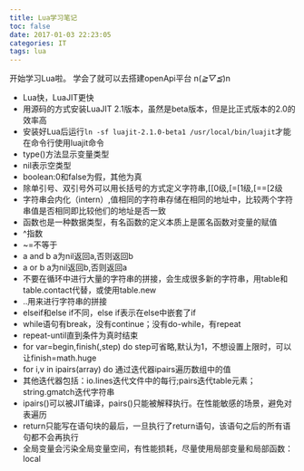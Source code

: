 ```yaml
---
title: Lua学习笔记
toc: false
date: 2017-01-03 22:23:05
categories: IT
tags: lua
---
```




开始学习Lua啦。
学会了就可以去搭建openApi平台 n(*≧▽≦*)n


<!--more-->
- Lua快，LuaJIT更快
- 用源码的方式安装LuaJIT 2.1版本，虽然是beta版本，但是比正式版本的2.0的效率高
- 安装好Lua后运行`ln -sf luajit-2.1.0-beta1 /usr/local/bin/luajit`才能在命令行使用luajit命令
- type()方法显示变量类型
- nil表示空类型
- boolean:0和false为假，其他为真
- 除单引号、双引号外可以用长括号的方式定义字符串,[[0级,[=[1级,[==[2级
- 字符串会内化（intern）,值相同的字符串存储在相同的地址中，比较两个字符串值是否相同即比较他们的地址是否一致
- 函数也是一种数据类型，有名函数的定义本质上是匿名函数对变量的赋值
- ^指数
- ~=不等于
- a and b a为nil返回a,否则返回b
- a or b a为nil返回b,否则返回a
- 不要在循环中进行大量的字符串的拼接，会生成很多新的字符串，用table和table.contact代替，或使用table.new
- ..用来进行字符串的拼接
- elseif和else if不同，else if表示在else中嵌套了if
- while语句有break，没有continue；没有do-while，有repeat
- repeat-until直到条件为真时结束
- for var=begin,finish(,step) do step可省略,默认为1，不想设置上限时，可以让finish=math.huge
- for i,v in ipairs(array) do 通过迭代器ipairs遍历数组中的值
- 其他迭代器包括：io.lines迭代文件中的每行;pairs迭代table元素；string.gmatch迭代字符串
- ipairs()可以被JIT编译，pairs()只能被解释执行。在性能敏感的场景，避免对表遍历
- return只能写在语句块的最后，一旦执行了return语句，该语句之后的所有语句都不会再执行
- 全局变量会污染全局变量空间，有性能损耗，尽量使用局部变量和局部函数：local
